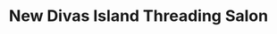 ---
title: "New Divas Island Threading Salon"
url: /staten-island/new-divas-island-threading-salon/
shop: beauty
---